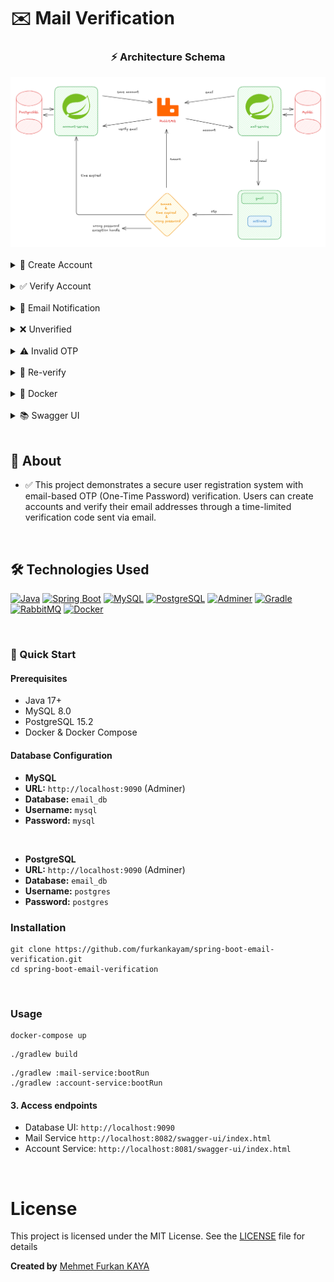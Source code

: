 # ✉️ Mail Verification

<div align="center">
  <h3>⚡ Architecture Schema </h3>
  <img src="./images/schema-1.png" alt="architecture schema">
</div>

<br>

<details>
<summary> 👤 Create Account </summary>
<img src="./images/save.png" alt="save">
</details>

<br>

<details>
<summary> ✅ Verify Account </summary>
<img src="./images/verify.png" alt="verify">
<img src="./images/verify-1.png" alt="verify-1">
</details>

<br>

<details>
<summary> 📧 Email Notification </summary>
<img src="./images/email.png" alt="email">
</details>

<br>

<details>
<summary> ❌ Unverified </summary>
<img src="./images/non-verify.png" alt="non-verify">
</details>

<br>

<details>
<summary> ⚠️ Invalid OTP </summary>
<img src="./images/invalid.png" alt="invalid">
</details>

<br>

<details>
<summary> 🔄 Re-verify </summary>
<img src="./images/reverify.png" alt="reverify">
</details>

<br>

<details>
<summary>🐳 Docker </summary>
<img src="./images/docker.png" alt="docker">
</details>

<br>

<details>
<summary> 📚 Swagger UI </summary>
<img src="./images/swagger-ui.png" alt="swagger-ui">
</details>

<br>

## 📖 About

- ✅  This project demonstrates a secure user registration system with email-based OTP (One-Time Password) verification. Users can create accounts and verify their email addresses through a time-limited verification code sent via email.

<br>

## 🛠️ Technologies Used

[![Java](https://img.shields.io/badge/Java-17-000?style=for-the-badge&logo=openjdk&logoColor=white&color=FF9A00)](https://www.oracle.com/java/)
[![Spring Boot](https://img.shields.io/badge/Spring%20Boot-3.5.5-000?style=for-the-badge&logo=springboot&logoColor=white&color=6DB33F)](https://spring.io/projects/spring-boot)
[![MySQL](https://img.shields.io/badge/MySQL-8.0-000?style=for-the-badge&logo=mysql&logoColor=white&color=4479A1)](https://www.mysql.com/)
[![PostgreSQL](https://img.shields.io/badge/PostgreSQL-15.2-000?style=for-the-badge&logo=postgresql&logoColor=white&color=4169E1)](https://www.postgresql.org/)
[![Adminer](https://img.shields.io/badge/Adminer-4.8-000?style=for-the-badge&logo=adminer&logoColor=white&color=34567C)](https://www.adminer.org)
[![Gradle](https://img.shields.io/badge/Gradle-9.0-000?style=for-the-badge&logo=gradle&logoColor=white&color=02303A)](https://gradle.org/)
[![RabbitMQ](https://img.shields.io/badge/RabbitMQ-3.0-000?style=for-the-badge&logo=rabbitmq&logoColor=white&color=FF6600)](https://www.docker.com/)
[![Docker](https://img.shields.io/badge/Docker-28.3-000?style=for-the-badge&logo=docker&logoColor=white&color=2496ED)](https://www.docker.com/)

<br>

### 🚀 Quick Start
#### Prerequisites
- Java 17+
- MySQL 8.0
- PostgreSQL 15.2
- Docker & Docker Compose

#### Database Configuration

- **MySQL**
- **URL:** `http://localhost:9090` (Adminer)
- **Database:** `email_db`
- **Username:** `mysql`
- **Password:** `mysql`

<br>

- **PostgreSQL**
- **URL:** `http://localhost:9090` (Adminer)
- **Database:** `email_db`
- **Username:** `postgres`
- **Password:** `postgres`

### Installation

```shell
git clone https://github.com/furkankayam/spring-boot-email-verification.git
cd spring-boot-email-verification
```

<br>

### Usage

```shell
docker-compose up
```

```shell
./gradlew build
```

```shell
./gradlew :mail-service:bootRun
./gradlew :account-service:bootRun
```

#### 3. Access endpoints

- Database UI: `http://localhost:9090`
- Mail Service `http://localhost:8082/swagger-ui/index.html`
- Account Service: `http://localhost:8081/swagger-ui/index.html`

<br>

# License

This project is licensed under the MIT License. See the [LICENSE](LICENSE) file for details

**Created by** [Mehmet Furkan KAYA](https://www.linkedin.com/in/mehmet-furkan-kaya/)
